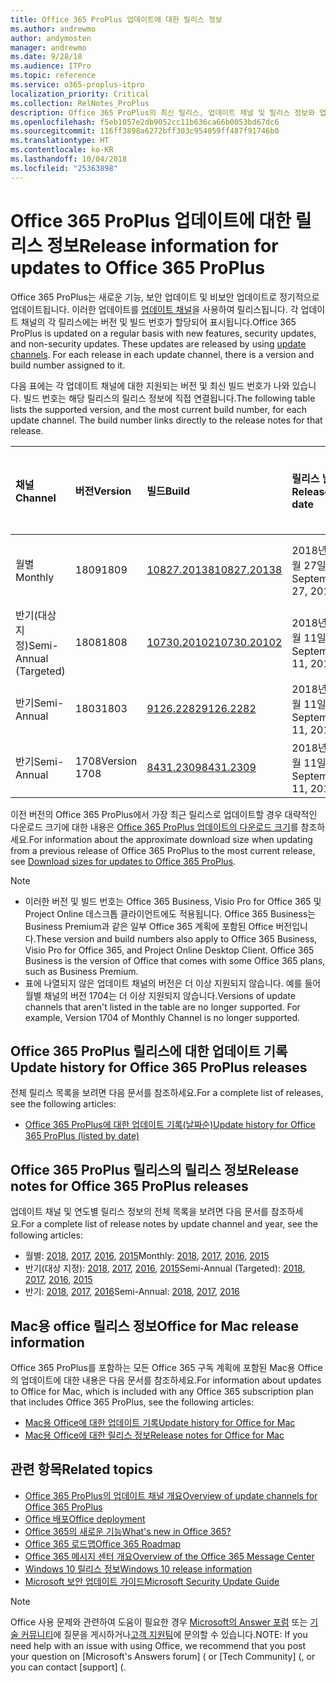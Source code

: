 ```yaml
---
title: Office 365 ProPlus 업데이트에 대한 릴리스 정보
ms.author: andrewmo
author: andymosten
manager: andrewmo
ms.date: 9/28/18
ms.audience: ITPro
ms.topic: reference
ms.service: o365-proplus-itpro
localization_priority: Critical
ms.collection: RelNotes_ProPlus
description: Office 365 ProPlus의 최신 릴리스, 업데이트 채널 및 릴리스 정보와 업데이트 기록에 대한 링크 목록을 IT 전문가에게 제공합니다.
ms.openlocfilehash: f5eb1057e2db9052cc11b636ca66b0053bd67dc6
ms.sourcegitcommit: 116ff3898a6272bff303c954059ff487f91746b0
ms.translationtype: HT
ms.contentlocale: ko-KR
ms.lasthandoff: 10/04/2018
ms.locfileid: "25363898"
---
```

# <a name="release-information-for-updates-to-office-365-proplus"></a><span data-ttu-id="03ee7-103">Office 365 ProPlus 업데이트에 대한 릴리스 정보</span><span class="sxs-lookup"><span data-stu-id="03ee7-103">Release information for updates to Office 365 ProPlus</span></span>

<span data-ttu-id="03ee7-p101">Office 365 ProPlus는 새로운 기능, 보안 업데이트 및 비보안 업데이트로 정기적으로 업데이트됩니다. 이러한 업데이트를 [업데이트 채널](https://docs.microsoft.com/DeployOffice/overview-of-update-channels-for-office-365-proplus)을 사용하여 릴리스됩니다. 각 업데이트 채널의 각 릴리스에는 버전 및 빌드 번호가 할당되어 표시됩니다.</span><span class="sxs-lookup"><span data-stu-id="03ee7-p101">Office 365 ProPlus is updated on a regular basis with new features, security updates, and non-security updates. These updates are released by using [update channels](https://docs.microsoft.com/DeployOffice/overview-of-update-channels-for-office-365-proplus). For each release in each update channel, there is a version and build number assigned to it.</span></span> 

<span data-ttu-id="03ee7-p102">다음 표에는 각 업데이트 채널에 대한 지원되는 버전 및 최신 빌드 번호가 나와 있습니다. 빌드 번호는 해당 릴리스의 릴리스 정보에 직접 연결됩니다.</span><span class="sxs-lookup"><span data-stu-id="03ee7-p102">The following table lists the supported version, and the most current build number, for each update channel. The build number links directly to the release notes for that release.</span></span> 

  
|<span data-ttu-id="03ee7-109">**채널**</span><span class="sxs-lookup"><span data-stu-id="03ee7-109">**Channel**</span></span>|<span data-ttu-id="03ee7-110">**버전**</span><span class="sxs-lookup"><span data-stu-id="03ee7-110">**Version**</span></span>|<span data-ttu-id="03ee7-111">**빌드**</span><span class="sxs-lookup"><span data-stu-id="03ee7-111">**Build**</span></span>|<span data-ttu-id="03ee7-112">**릴리스 날짜**</span><span class="sxs-lookup"><span data-stu-id="03ee7-112">**Release date**</span></span>|<span data-ttu-id="03ee7-113">**해당 날짜까지 지원 되는 버전**</span><span class="sxs-lookup"><span data-stu-id="03ee7-113">**Version supported until**</span></span>|
|:-----|:-----|:-----|:-----|:-----|
|<span data-ttu-id="03ee7-114">월별</span><span class="sxs-lookup"><span data-stu-id="03ee7-114">Monthly</span></span>  <br/> |<span data-ttu-id="03ee7-115">1809</span><span class="sxs-lookup"><span data-stu-id="03ee7-115">1809</span></span>  <br/> |[<span data-ttu-id="03ee7-116">10827.20138</span><span class="sxs-lookup"><span data-stu-id="03ee7-116">10827.20138</span></span>](monthly-channel-2018.md#version-1809-september-27)  <br/> | <span data-ttu-id="03ee7-117">2018년 9월 27일</span><span class="sxs-lookup"><span data-stu-id="03ee7-117">September 27, 2018</span></span>  <br/> |<span data-ttu-id="03ee7-118">버전 1810이 릴리스됨</span><span class="sxs-lookup"><span data-stu-id="03ee7-118">Version 1808 is released</span></span> <br/>|
|<span data-ttu-id="03ee7-119">반기(대상 지정)</span><span class="sxs-lookup"><span data-stu-id="03ee7-119">Semi-Annual (Targeted)</span></span>  <br/> |<span data-ttu-id="03ee7-120">1808</span><span class="sxs-lookup"><span data-stu-id="03ee7-120">1808</span></span>  <br/> |[<span data-ttu-id="03ee7-121">10730.20102</span><span class="sxs-lookup"><span data-stu-id="03ee7-121">10730.20102</span></span>](semi-annual-channel-targeted-2018.md#version-1808-September-11)  <br/> | <span data-ttu-id="03ee7-122">2018년 9월 11일</span><span class="sxs-lookup"><span data-stu-id="03ee7-122">September 11, 2018</span></span>  <br/> | <span data-ttu-id="03ee7-123">2019년 3월 13일</span><span class="sxs-lookup"><span data-stu-id="03ee7-123">March 13, 2019</span></span> <br/>|
|<span data-ttu-id="03ee7-124">반기</span><span class="sxs-lookup"><span data-stu-id="03ee7-124">Semi-Annual</span></span> <br/> |<span data-ttu-id="03ee7-125">1803</span><span class="sxs-lookup"><span data-stu-id="03ee7-125">1803</span></span>  <br/> | [<span data-ttu-id="03ee7-126">9126.2282</span><span class="sxs-lookup"><span data-stu-id="03ee7-126">9126.2282</span></span>](semi-annual-channel-2018.md#version-1803-september-11) <br/> | <span data-ttu-id="03ee7-127">2018년 9월 11일</span><span class="sxs-lookup"><span data-stu-id="03ee7-127">September 11, 2018</span></span>  <br/> | <span data-ttu-id="03ee7-128">2019년 9월 10일</span><span class="sxs-lookup"><span data-stu-id="03ee7-128">September 10, 2019</span></span> <br/>|
|<span data-ttu-id="03ee7-129">반기</span><span class="sxs-lookup"><span data-stu-id="03ee7-129">Semi-Annual</span></span> <br/> |<span data-ttu-id="03ee7-130">1708</span><span class="sxs-lookup"><span data-stu-id="03ee7-130">Version 1708</span></span>  <br/> |[<span data-ttu-id="03ee7-131">8431.2309</span><span class="sxs-lookup"><span data-stu-id="03ee7-131">8431.2309</span></span>](semi-annual-channel-2018.md#version-1708-september-11)  <br/> | <span data-ttu-id="03ee7-132">2018년 9월 11일</span><span class="sxs-lookup"><span data-stu-id="03ee7-132">September 11, 2018</span></span>  <br/> | <span data-ttu-id="03ee7-133">2019년 3월 13일</span><span class="sxs-lookup"><span data-stu-id="03ee7-133">March 13, 2019</span></span> <br/>|

<span data-ttu-id="03ee7-134">이전 버전의 Office 365 ProPlus에서 가장 최근 릴리스로 업데이트할 경우 대략적인 다운로드 크기에 대한 내용은 [Office 365 ProPlus 업데이트의 다운로드 크기](download-sizes-office365-proplus-updates.md)를 참조하세요.</span><span class="sxs-lookup"><span data-stu-id="03ee7-134">For information about the approximate download size when updating from a previous release of Office 365 ProPlus to the most current release, see [Download sizes for updates to Office 365 ProPlus](download-sizes-office365-proplus-updates.md).</span></span>

> [!NOTE]
> - <span data-ttu-id="03ee7-p103">이러한 버전 및 빌드 번호는 Office 365 Business, Visio Pro for Office 365 및 Project Online 데스크톱 클라이언트에도 적용됩니다. Office 365 Business는 Business Premium과 같은 일부 Office 365 계획에 포함된 Office 버전입니다.</span><span class="sxs-lookup"><span data-stu-id="03ee7-p103">These version and build numbers also apply to Office 365 Business, Visio Pro for Office 365, and Project Online Desktop Client. Office 365 Business is the version of Office that comes with some Office 365 plans, such as Business Premium.</span></span>
> - <span data-ttu-id="03ee7-p104">표에 나열되지 않은 업데이트 채널의 버전은 더 이상 지원되지 않습니다. 예를 들어 월별 채널의 버전 1704는 더 이상 지원되지 않습니다.</span><span class="sxs-lookup"><span data-stu-id="03ee7-p104">Versions of update channels that aren't listed in the table are no longer supported. For example, Version 1704 of Monthly Channel is no longer supported.</span></span> 


## <a name="update-history-for-office-365-proplus-releases"></a><span data-ttu-id="03ee7-139">Office 365 ProPlus 릴리스에 대한 업데이트 기록</span><span class="sxs-lookup"><span data-stu-id="03ee7-139">Update history for Office 365 ProPlus releases</span></span>

<span data-ttu-id="03ee7-140">전체 릴리스 목록을 보려면 다음 문서를 참조하세요.</span><span class="sxs-lookup"><span data-stu-id="03ee7-140">For a complete list of releases, see the following articles:</span></span>
 - [<span data-ttu-id="03ee7-141">Office 365 ProPlus에 대한 업데이트 기록(날짜순)</span><span class="sxs-lookup"><span data-stu-id="03ee7-141">Update history for Office 365 ProPlus (listed by date)</span></span>](update-history-office365-proplus-by-date.md)

## <a name="release-notes-for-office-365-proplus-releases"></a><span data-ttu-id="03ee7-142">Office 365 ProPlus 릴리스의 릴리스 정보</span><span class="sxs-lookup"><span data-stu-id="03ee7-142">Release notes for Office 365 ProPlus releases</span></span>

<span data-ttu-id="03ee7-143">업데이트 채널 및 연도별 릴리스 정보의 전체 목록을 보려면 다음 문서를 참조하세요.</span><span class="sxs-lookup"><span data-stu-id="03ee7-143">For a complete list of release notes by update channel and year, see the following articles:</span></span>
 - <span data-ttu-id="03ee7-144">월별: [2018](monthly-channel-2018.md), [2017](monthly-channel-2017.md), [2016](monthly-channel-2016.md), [2015](monthly-channel-2015.md)</span><span class="sxs-lookup"><span data-stu-id="03ee7-144">Monthly: [2018](monthly-channel-2018.md), [2017](monthly-channel-2017.md), [2016](monthly-channel-2016.md), [2015](monthly-channel-2015.md)</span></span>
 - <span data-ttu-id="03ee7-145">반기(대상 지정): [2018](semi-annual-channel-targeted-2018.md), [2017](semi-annual-channel-targeted-2017.md), [2016](semi-annual-channel-targeted-2016.md), [2015](semi-annual-channel-targeted-2015.md)</span><span class="sxs-lookup"><span data-stu-id="03ee7-145">Semi-Annual (Targeted): [2018](semi-annual-channel-targeted-2018.md), [2017](semi-annual-channel-targeted-2017.md), [2016](semi-annual-channel-targeted-2016.md), [2015](semi-annual-channel-targeted-2015.md)</span></span>
 - <span data-ttu-id="03ee7-146">반기: [2018](semi-annual-channel-2018.md), [2017](semi-annual-channel-2017.md), [2016](semi-annual-channel-2016.md)</span><span class="sxs-lookup"><span data-stu-id="03ee7-146">Semi-Annual: [2018](semi-annual-channel-2018.md), [2017](semi-annual-channel-2017.md), [2016](semi-annual-channel-2016.md)</span></span>

## <a name="office-for-mac-release-information"></a><span data-ttu-id="03ee7-147">Mac용 office 릴리스 정보</span><span class="sxs-lookup"><span data-stu-id="03ee7-147">Office for Mac release information</span></span>

<span data-ttu-id="03ee7-148">Office 365 ProPlus를 포함하는 모든 Office 365 구독 계획에 포함된 Mac용 Office의 업데이트에 대한 내용은 다음 문서를 참조하세요.</span><span class="sxs-lookup"><span data-stu-id="03ee7-148">For information about updates to Office for Mac, which is included with any Office 365 subscription plan that includes Office 365 ProPlus, see the following articles:</span></span>
 - [<span data-ttu-id="03ee7-149">Mac용 Office에 대한 업데이트 기록</span><span class="sxs-lookup"><span data-stu-id="03ee7-149">Update history for Office for Mac</span></span>](update-history-office-for-mac.md)
 - [<span data-ttu-id="03ee7-150">Mac용 Office에 대한 릴리스 정보</span><span class="sxs-lookup"><span data-stu-id="03ee7-150">Release notes for Office for Mac</span></span>](release-notes-office-for-mac.md)


## <a name="related-topics"></a><span data-ttu-id="03ee7-151">관련 항목</span><span class="sxs-lookup"><span data-stu-id="03ee7-151">Related topics</span></span>

- [<span data-ttu-id="03ee7-152">Office 365 ProPlus의 업데이트 채널 개요</span><span class="sxs-lookup"><span data-stu-id="03ee7-152">Overview of update channels for Office 365 ProPlus</span></span>](https://docs.microsoft.com/DeployOffice/overview-of-update-channels-for-office-365-proplus)
- [<span data-ttu-id="03ee7-153">Office 배포</span><span class="sxs-lookup"><span data-stu-id="03ee7-153">Office deployment</span></span>](https://docs.microsoft.com/deployoffice/)
- [<span data-ttu-id="03ee7-154">Office 365의 새로운 기능</span><span class="sxs-lookup"><span data-stu-id="03ee7-154">What's new in Office 365?</span></span>](https://support.office.com/article/95c8d81d-08ba-42c1-914f-bca4603e1426)
- [<span data-ttu-id="03ee7-155">Office 365 로드맵</span><span class="sxs-lookup"><span data-stu-id="03ee7-155">Office 365 Roadmap</span></span>](https://products.office.com/business/office-365-roadmap)
- [<span data-ttu-id="03ee7-156">Office 365 메시지 센터 개요</span><span class="sxs-lookup"><span data-stu-id="03ee7-156">Overview of the Office 365 Message Center</span></span>](https://support.office.com/article/38fb3333-bfcc-4340-a37b-deda509c2093)
- [<span data-ttu-id="03ee7-157">Windows 10 릴리스 정보</span><span class="sxs-lookup"><span data-stu-id="03ee7-157">Windows 10 release information</span></span>](https://www.microsoft.com/itpro/windows-10/release-information)
- [<span data-ttu-id="03ee7-158">Microsoft 보안 업데이트 가이드</span><span class="sxs-lookup"><span data-stu-id="03ee7-158">Microsoft Security Update Guide</span></span>](https://portal.msrc.microsoft.com/)

> [!NOTE]
> <span data-ttu-id="03ee7-159">Office 사용 문제와 관련하여 도움이 필요한 경우 [Microsoft의 Answer 포럼](https://answers.microsoft.com/) 또는 [기술 커뮤니티](https://techcommunity.microsoft.com/)에 질문을 게시하거나[고객 지원팀](https://support.microsoft.com/contactus)에 문의할 수 있습니다.</span><span class="sxs-lookup"><span data-stu-id="03ee7-159">NOTE: If you need help with an issue with using Office, we recommend that you post your question on [Microsoft's Answers forum] ([](https://answers.microsoft.com/) or [Tech Community] ([](https://techcommunity.microsoft.com/), or you can contact [support] ([](https://support.microsoft.com/contactus).</span></span>
